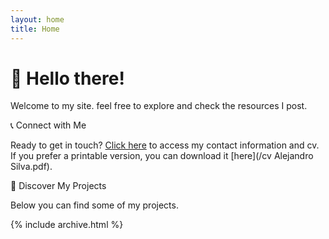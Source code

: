 ```yaml
---
layout: home
title: Home
---
```


# 👋 Hello there!

Welcome to my site. feel free to explore and check the resources I post.

📞 Connect with Me

Ready to get in touch? [Click here](/cv) to access my contact information and cv. If you prefer a printable version, you can download it [here](/cv Alejandro Silva.pdf).

🚀 Discover My Projects

Below you can find some of my projects.

{% include archive.html %}

